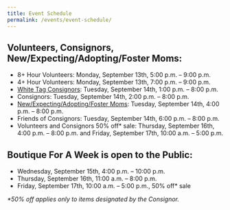 ```yaml
---
title: Event Schedule
permalink: /events/event-schedule/
---
```


## Volunteers, Consignors, New/Expecting/Adopting/Foster Moms:

* 8+ Hour Volunteers: Monday, September 13th, 5:00 p.m. – 9:00 p.m.
* 4+ Hour Volunteers: Monday, September 13th, 7:00 p.m. – 9:00 p.m.
* [White Tag Consignors](/consignors/white-tag-consignors/): Tuesday, September 14th, 1:00 p.m. – 8:00 p.m.
* Consignors: Tuesday, September 14th, 2:00 p.m. – 8:00 p.m.
* [New/Expecting/Adopting/Foster Moms](/shoppers/first-time-moms/): Tuesday, September 14th, 4:00 p.m. – 8:00 p.m.
* Friends of Consignors: Tuesday, September 14th, 6:00 p.m. – 8:00 p.m.
* Volunteers and Consignors 50% off* sale: Thursday, September 16th, 4:00 p.m. – 8:00 p.m. and Friday, September 17th, 10:00 a.m. – 5:00 p.m.

## Boutique For A Week is open to the Public:

* Wednesday, September 15th, 4:00 p.m. – 10:00 p.m.
* Thursday, September 16th, 11:00 a.m. – 8:00 p.m.
* Friday, September 17th, 10:00 a.m. – 5:00 p.m., 50% off* sale

_*50% off applies only to items designated by the Consignor._
